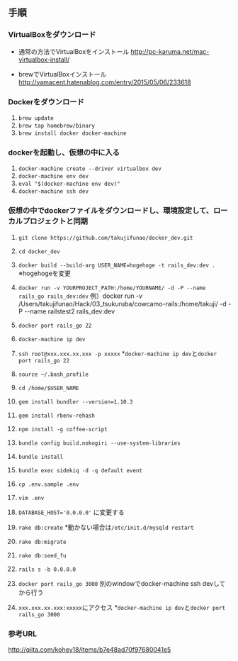 ## 手順

### VirtualBoxをダウンロード

- 通常の方法でVirtualBoxをインストール
http://pc-karuma.net/mac-virtualbox-install/

- brewでVirtualBoxインストール
http://yamacent.hatenablog.com/entry/2015/05/06/233618


### Dockerをダウンロード

1. `brew update`
1. `brew tap homebrew/binary`
1. `brew install docker docker-machine`

### dockerを起動し、仮想の中に入る

1. `docker-machine create --driver virtualbox dev`
1. `docker-machine env dev`
1. `eval "$(docker-machine env dev)"`
1. `docker-machine ssh dev`

### 仮想の中でdockerファイルをダウンロードし、環境設定して、ローカルプロジェクトと同期

1. `git clone https://github.com/takujifunao/docker_dev.git`
1. `cd docker_dev`
1. `docker build --build-arg USER_NAME=hogehoge -t rails_dev:dev .` ※hogehogeを変更
1. `docker run -v YOURPROJECT_PATH:/home/YOURNAME/ -d -P --name rails_go rails_dev:dev` 例）docker run -v /Users/takujifunao/Hack/03_tsukuruba/cowcamo-rails:/home/takuji/ -d -P --name railstest2 rails_dev:dev



1. `docker port rails_go 22`
1. `docker-machine ip dev`
1. `ssh root@xxx.xxx.xx.xxx -p xxxxx` *`docker-machine ip dev`と`docker port rails_go 22`
1. `source ~/.bash_profile`
1. `cd /home/$USER_NAME`
1. `gem install bundler --version=1.10.3`
1. `gem install rbenv-rehash`
1. `npm install -g coffee-script`
1. `bundle config build.nokogiri --use-system-libraries`
1. `bundle install`
1. `bundle exec sidekiq -d -q default event`
1. `cp .env.sample .env`
1. `vim .env`
1. `DATABASE_HOST='0.0.0.0'` に変更する
1. `rake db:create` *動かない場合は`/etc/init.d/mysqld restart`
1. `rake db:migrate`
1. `rake db:seed_fu`
1. `rails s -b 0.0.0.0`
1. `docker port rails_go 3000` 別のwindowでdocker-machine ssh devしてから行う
1. `xxx.xxx.xx.xxx:xxxxx`にアクセス *`docker-machine ip dev`と`docker port rails_go 3000`

### 参考URL

http://qiita.com/kohey18/items/b7e48ad70f97680041e5
